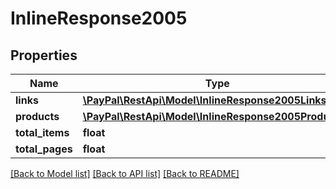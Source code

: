 # InlineResponse2005

## Properties
Name | Type | Description | Notes
------------ | ------------- | ------------- | -------------
**links** | [**\PayPal\RestApi\Model\InlineResponse2005Links[]**](InlineResponse2005Links.md) |  | [optional] 
**products** | [**\PayPal\RestApi\Model\InlineResponse2005Products[]**](InlineResponse2005Products.md) |  | [optional] 
**total_items** | **float** |  | [optional] 
**total_pages** | **float** |  | [optional] 

[[Back to Model list]](../README.md#documentation-for-models) [[Back to API list]](../README.md#documentation-for-api-endpoints) [[Back to README]](../README.md)


